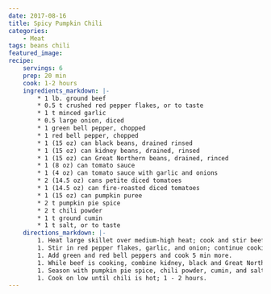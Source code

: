 ```yaml
---
date: 2017-08-16
title: Spicy Pumpkin Chili
categories:
    - Meat
tags: beans chili
featured_image: 
recipe:
    servings: 6
    prep: 20 min
    cook: 1-2 hours
    ingredients_markdown: |-
        * 1 lb. ground beef
        * 0.5 t crushed red pepper flakes, or to taste
        * 1 t minced garlic
        * 0.5 large onion, diced
        * 1 green bell pepper, chopped
        * 1 red bell pepper, chopped
        * 1 (15 oz) can black beans, drained rinsed
        * 1 (15 oz) can kidney beans, drained, rinsed
        * 1 (15 oz) can Great Northern beans, drained, rinced
        * 1 (8 oz) can tomato sauce
        * 1 (4 oz) can tomato sauce with garlic and onions
        * 2 (14.5 oz) cans petite diced tomatoes
        * 1 (14.5 oz) can fire-roasted diced tomatoes
        * 1 (15 oz) can pumpkin puree
        * 2 t pumpkin pie spice
        * 2 t chili powder
        * 1 t ground cumin
        * 1 t salt, or to taste
    directions_markdown: |-
        1. Heat large skillet over medium-high heat; cook and stir beef in skillet until crumbly and no longer pink, about 5 min.
        1. Stir in red pepper flakes, garlic, and onion; continue cooking until beef has browned and onion has softened and turned translucent
        1. Add green and red bell peppers and cook 5 min more.
        1. While beef is cooking, combine kidney, black and Great Northern beans, tomato sauces, diced tomatoes, and pumpkin puree in large slow cooker
        1. Season with pumpkin pie spice, chili powder, cumin, and salt. Stir in ground beef mixture
        1. Cook on low until chili is hot; 1 - 2 hours.
---
```

